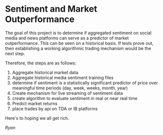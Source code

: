 # Sentiment and Market Outperformance

The goal of this project is to determine if aggregated sentiment on social media and news platforms can serve as a predictor of market outperformance. This can be seen on a historical basis. If tests prove out, then establishing a working algorithmic trading mechanism would be the next step.

Therefore, the steps are as follows:

1.  Aggregate historical market data
2.  Aggregate historical media sentiment training files
3.  determine if sentiment is a statistically significant predictor of price over meaningful time periods (day, week, weeks, month, year)
4.  Create mechanism for live streaming of sentiment data
5.  create algorithm to evaluate sentiment in real or near real time
6.  Predict market returns
7.  place trades by api on TDA or IB platforms

Here's to hoping we all get rich.

*Ryan*
